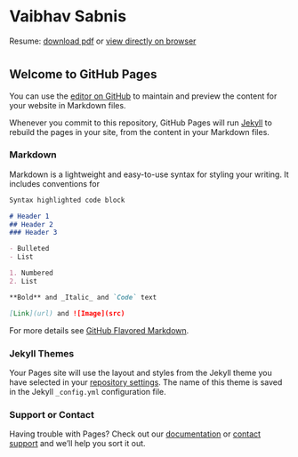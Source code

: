 # Vaibhav Sabnis 


Resume: [download pdf](https://github.com/vaibhavsabnis/vaibhavsabnis.github.io/raw/master/resume/vs/Vaibhav%20Sabnis.pdf)
or [view directly on browser](
https://docs.google.com/gview?url=https://github.com/vaibhavsabnis/vaibhavsabnis.github.io/raw/master/resume/vs/Vaibhav%20Sabnis.pdf&embedded=true")



#

## Welcome to GitHub Pages

You can use the [editor on GitHub](https://github.com/vaibhavsabnis/vaibhavsabnis.github.io/edit/master/README.md) to maintain and preview the content for your website in Markdown files.

Whenever you commit to this repository, GitHub Pages will run [Jekyll](https://jekyllrb.com/) to rebuild the pages in your site, from the content in your Markdown files.

### Markdown

Markdown is a lightweight and easy-to-use syntax for styling your writing. It includes conventions for

```markdown
Syntax highlighted code block

# Header 1
## Header 2
### Header 3

- Bulleted
- List

1. Numbered
2. List

**Bold** and _Italic_ and `Code` text

[Link](url) and ![Image](src)
```

For more details see [GitHub Flavored Markdown](https://guides.github.com/features/mastering-markdown/).

### Jekyll Themes

Your Pages site will use the layout and styles from the Jekyll theme you have selected in your [repository settings](https://github.com/vaibhavsabnis/vaibhavsabnis.github.io/settings). The name of this theme is saved in the Jekyll `_config.yml` configuration file.

### Support or Contact

Having trouble with Pages? Check out our [documentation](https://docs.github.com/categories/github-pages-basics/) or [contact support](https://github.com/contact) and we’ll help you sort it out.

